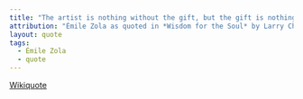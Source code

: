 ```yaml
---
title: "The artist is nothing without the gift, but the gift is nothing without work."
attribution: "Émile Zola as quoted in *Wisdom for the Soul* by Larry Chang"
layout: quote
tags:
  - Émile Zola
  - quote
---
```

[Wikiquote](https://en.wikiquote.org/wiki/%C3%89mile_Zola)